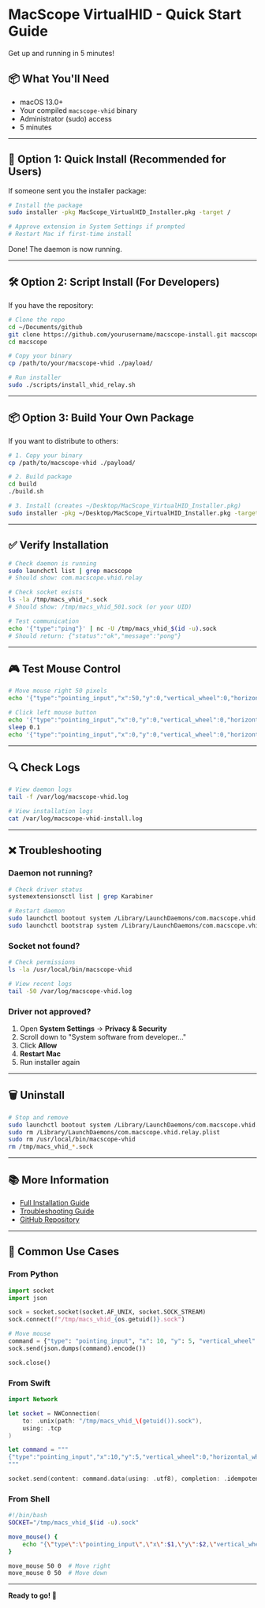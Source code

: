 # MacScope VirtualHID - Quick Start Guide

Get up and running in 5 minutes!

## 📦 What You'll Need

- macOS 13.0+ 
- Your compiled `macscope-vhid` binary
- Administrator (sudo) access
- 5 minutes

---

## 🚀 Option 1: Quick Install (Recommended for Users)

If someone sent you the installer package:

```bash
# Install the package
sudo installer -pkg MacScope_VirtualHID_Installer.pkg -target /

# Approve extension in System Settings if prompted
# Restart Mac if first-time install
```

Done! The daemon is now running.

---

## 🛠️ Option 2: Script Install (For Developers)

If you have the repository:

```bash
# Clone the repo
cd ~/Documents/github
git clone https://github.com/yourusername/macscope-install.git macscope
cd macscope

# Copy your binary
cp /path/to/your/macscope-vhid ./payload/

# Run installer
sudo ./scripts/install_vhid_relay.sh
```

---

## 📦 Option 3: Build Your Own Package

If you want to distribute to others:

```bash
# 1. Copy your binary
cp /path/to/macscope-vhid ./payload/

# 2. Build package
cd build
./build.sh

# 3. Install (creates ~/Desktop/MacScope_VirtualHID_Installer.pkg)
sudo installer -pkg ~/Desktop/MacScope_VirtualHID_Installer.pkg -target /
```

---

## ✅ Verify Installation

```bash
# Check daemon is running
sudo launchctl list | grep macscope
# Should show: com.macscope.vhid.relay

# Check socket exists
ls -la /tmp/macs_vhid_*.sock
# Should show: /tmp/macs_vhid_501.sock (or your UID)

# Test communication
echo '{"type":"ping"}' | nc -U /tmp/macs_vhid_$(id -u).sock
# Should return: {"status":"ok","message":"pong"}
```

---

## 🎮 Test Mouse Control

```bash
# Move mouse right 50 pixels
echo '{"type":"pointing_input","x":50,"y":0,"vertical_wheel":0,"horizontal_wheel":0,"buttons":0}' | nc -U /tmp/macs_vhid_$(id -u).sock

# Click left mouse button
echo '{"type":"pointing_input","x":0,"y":0,"vertical_wheel":0,"horizontal_wheel":0,"buttons":1}' | nc -U /tmp/macs_vhid_$(id -u).sock
sleep 0.1
echo '{"type":"pointing_input","x":0,"y":0,"vertical_wheel":0,"horizontal_wheel":0,"buttons":0}' | nc -U /tmp/macs_vhid_$(id -u).sock
```

---

## 🔍 Check Logs

```bash
# View daemon logs
tail -f /var/log/macscope-vhid.log

# View installation logs
cat /var/log/macscope-vhid-install.log
```

---

## ❌ Troubleshooting

### Daemon not running?

```bash
# Check driver status
systemextensionsctl list | grep Karabiner

# Restart daemon
sudo launchctl bootout system /Library/LaunchDaemons/com.macscope.vhid.relay.plist
sudo launchctl bootstrap system /Library/LaunchDaemons/com.macscope.vhid.relay.plist
```

### Socket not found?

```bash
# Check permissions
ls -la /usr/local/bin/macscope-vhid

# View recent logs
tail -50 /var/log/macscope-vhid.log
```

### Driver not approved?

1. Open **System Settings** → **Privacy & Security**
2. Scroll down to "System software from developer..."
3. Click **Allow**
4. **Restart Mac**
5. Run installer again

---

## 🗑️ Uninstall

```bash
# Stop and remove
sudo launchctl bootout system /Library/LaunchDaemons/com.macscope.vhid.relay.plist
sudo rm /Library/LaunchDaemons/com.macscope.vhid.relay.plist
sudo rm /usr/local/bin/macscope-vhid
rm /tmp/macs_vhid_*.sock
```

---

## 📚 More Information

- [Full Installation Guide](docs/INSTALL.md)
- [Troubleshooting Guide](docs/TROUBLESHOOTING.md)
- [GitHub Repository](https://github.com/yourusername/macscope)

---

## 🎯 Common Use Cases

### From Python
```python
import socket
import json

sock = socket.socket(socket.AF_UNIX, socket.SOCK_STREAM)
sock.connect(f"/tmp/macs_vhid_{os.getuid()}.sock")

# Move mouse
command = {"type": "pointing_input", "x": 10, "y": 5, "vertical_wheel": 0, "horizontal_wheel": 0, "buttons": 0}
sock.send(json.dumps(command).encode())

sock.close()
```

### From Swift
```swift
import Network

let socket = NWConnection(
    to: .unix(path: "/tmp/macs_vhid_\(getuid()).sock"),
    using: .tcp
)

let command = """
{"type":"pointing_input","x":10,"y":5,"vertical_wheel":0,"horizontal_wheel":0,"buttons":0}
"""

socket.send(content: command.data(using: .utf8), completion: .idempotent)
```

### From Shell
```bash
#!/bin/bash
SOCKET="/tmp/macs_vhid_$(id -u).sock"

move_mouse() {
    echo "{\"type\":\"pointing_input\",\"x\":$1,\"y\":$2,\"vertical_wheel\":0,\"horizontal_wheel\":0,\"buttons\":0}" | nc -U "$SOCKET"
}

move_mouse 50 0  # Move right
move_mouse 0 50  # Move down
```

---

**Ready to go! 🚀**
